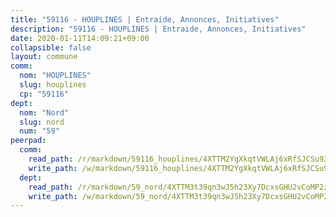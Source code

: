 ```yaml
---
title: "59116 - HOUPLINES | Entraide, Annonces, Initiatives"
description: "59116 - HOUPLINES | Entraide, Annonces, Initiatives"
date: 2020-01-11T14:09:21+09:00
collapsible: false
layout: commune
comm:
  nom: "HOUPLINES"
  slug: houplines
  cp: "59116"
dept:
  nom: "Nord"
  slug: nord
  num: "59"
peerpad:
  comm:
    read_path: /r/markdown/59116_houplines/4XTTM2YgXkqtVWLAj6xRfSJCSu93Ep46yAZjjz821xgg8LEz5
    write_path: /w/markdown/59116_houplines/4XTTM2YgXkqtVWLAj6xRfSJCSu93Ep46yAZjjz821xgg8LEz5-K3TgUcRJD9LzeC8woo9ZjsXzwrSuXWky4LYX4n1EA1J9kjeuHia5HsZzcEQBjzLdHuUZW16aPR4igUKyLTvkxNVpRpTAmJUK3tJodQCaD5FQ2TrSPXadc6WfMG38R3BLWNBdibBP
  dept:
    read_path: /r/markdown/59_nord/4XTTM3t39qn3wJ5h23Xy7DcxsGHU2vCoMP2z3iS4TUn3TrtdJ
    write_path: /w/markdown/59_nord/4XTTM3t39qn3wJ5h23Xy7DcxsGHU2vCoMP2z3iS4TUn3TrtdJ-K3TgTuZGkuZqXfr6fpmH7pGsMT6ndvZQMyRDze5QBt7XScLWHoBi246kLoDKpTH2Yo4f3AFSSJqGc2ozvNww7qPLqsDjpvahxCbQ6F5znbfjp6kVgaDcTYc9LyhwSfYuCevnvZUQ
---
```


